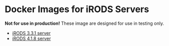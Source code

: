 # Docker Images for iRODS Servers
**Not for use in production!** These image are designed for use in testing only. 
* [iRODS 3.3.1 server](3.3.1/)
* [iRODS 4.1.8 server](4.1.8/)